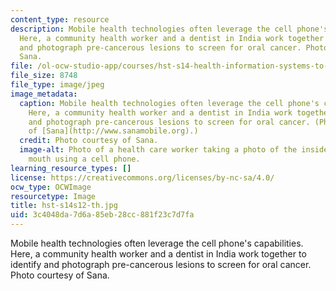 ```yaml
---
content_type: resource
description: Mobile health technologies often leverage the cell phone's capabilities.
  Here, a community health worker and a dentist in India work together to identify
  and photograph pre-cancerous lesions to screen for oral cancer. Photo courtesy of
  Sana.
file: /ol-ocw-studio-app/courses/hst-s14-health-information-systems-to-improve-quality-of-care-in-resource-poor-settings-spring-2012/3c4048da7d6a85eb28cc881f23c7d7fa_hst-s14s12-th.jpg
file_size: 8748
file_type: image/jpeg
image_metadata:
  caption: Mobile health technologies often leverage the cell phone's capabilities.
    Here, a community health worker and a dentist in India work together to identify
    and photograph pre-cancerous lesions to screen for oral cancer. (Photo courtesy
    of [Sana](http://www.sanamobile.org).)
  credit: Photo courtesy of Sana.
  image-alt: Photo of a health care worker taking a photo of the inside of a patient's
    mouth using a cell phone.
learning_resource_types: []
license: https://creativecommons.org/licenses/by-nc-sa/4.0/
ocw_type: OCWImage
resourcetype: Image
title: hst-s14s12-th.jpg
uid: 3c4048da-7d6a-85eb-28cc-881f23c7d7fa
---
```

Mobile health technologies often leverage the cell phone's capabilities. Here, a community health worker and a dentist in India work together to identify and photograph pre-cancerous lesions to screen for oral cancer. Photo courtesy of Sana.